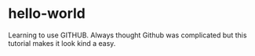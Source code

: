 # hello-world
Learning to use GITHUB.
Always thought Github was complicated but this tutorial makes it look kind a easy.
